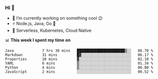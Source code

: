 ### Hi 👋

<!--
**nodejh/nodejh** is a ✨ _special_ ✨ repository because its `README.md` (this file) appears on your GitHub profile.

Here are some ideas to get you started:

- 🔭 I’m currently working on ...
- 🌱 I’m currently learning ...
- 👯 I’m looking to collaborate on ...
- 🤔 I’m looking for help with ...
- 💬 Ask me about ...
- 📫 How to reach me: ...
- 😄 Pronouns: ...
- ⚡ Fun fact: ...
-->

- 🔭 I’m currently working on something cool :wink:
- ⚡ Node.js, Java, Go :thought_balloon:
- 🤖 Serverless, Kubernetes, Cloud Native

📊 **This week I spent my time on**

<!--START_SECTION:waka-->

```text
Java             7 hrs 30 mins   ██████████████████████▒░░   88.70 %
Markdown         31 mins         █▓░░░░░░░░░░░░░░░░░░░░░░░   06.17 %
Properties       10 mins         ▓░░░░░░░░░░░░░░░░░░░░░░░░   02.10 %
YAML             6 mins          ▒░░░░░░░░░░░░░░░░░░░░░░░░   01.34 %
Python           4 mins          ▒░░░░░░░░░░░░░░░░░░░░░░░░   00.80 %
JavaScript       2 mins          ░░░░░░░░░░░░░░░░░░░░░░░░░   00.52 %
```

<!--END_SECTION:waka-->


<!--
:traffic_light: **Visitors**

![visitors](https://visitor-badge.glitch.me/badge?page_id=nodejh.nodejh)
-->
